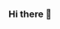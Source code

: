 ### Hi there 👋

<!--
**rohithgs123/rohithgs123** is a ✨ _special_ ✨ repository because its `README.md` (this file) appears on your GitHub profile.

 
- 🌱 I’m currently learning Artificial Intelligence, Machine Learning, R, Microsoft Azure 
- 👯 I’m looking to collaborate on various new ideas for projects as back end or front end support 
- 🤔 I’m looking for help with project ideas 
- ⚡ Fun fact: I am a student at University 
-->
